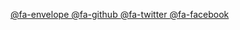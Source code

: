 [ @fa-envelope ][mail]
[ @fa-github ][github]
[ @fa-twitter ][twitter]
[ @fa-facebook ][facebook]

[mail]: mailto:mirko@westermeier.de
[github]: https://github.com/memowe
[twitter]: https://twitter.com/memowe
[facebook]: https://facebook.com/mirko.westermeier
